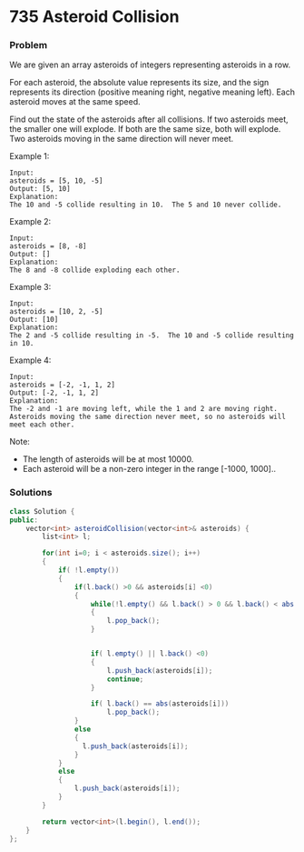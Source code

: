 # 735 Asteroid Collision

### Problem
We are given an array asteroids of integers representing asteroids in a row.

For each asteroid, the absolute value represents its size, and the sign represents its direction (positive meaning right, negative meaning left). Each asteroid moves at the same speed.

Find out the state of the asteroids after all collisions. If two asteroids meet, the smaller one will explode. If both are the same size, both will explode. Two asteroids moving in the same direction will never meet.

Example 1:
```
Input:
asteroids = [5, 10, -5]
Output: [5, 10]
Explanation:
The 10 and -5 collide resulting in 10.  The 5 and 10 never collide.
```
Example 2:
```
Input:
asteroids = [8, -8]
Output: []
Explanation:
The 8 and -8 collide exploding each other.
```
Example 3:
```
Input:
asteroids = [10, 2, -5]
Output: [10]
Explanation:
The 2 and -5 collide resulting in -5.  The 10 and -5 collide resulting in 10.
```
Example 4:
```
Input:
asteroids = [-2, -1, 1, 2]
Output: [-2, -1, 1, 2]
Explanation:
The -2 and -1 are moving left, while the 1 and 2 are moving right.
Asteroids moving the same direction never meet, so no asteroids will meet each other.
```
Note:

* The length of asteroids will be at most 10000.
* Each asteroid will be a non-zero integer in the range [-1000, 1000]..


### Solutions
```java
class Solution {
public:
    vector<int> asteroidCollision(vector<int>& asteroids) {
        list<int> l;

        for(int i=0; i < asteroids.size(); i++)
        {
            if( !l.empty())
            {
                if(l.back() >0 && asteroids[i] <0)
                {
                    while(!l.empty() && l.back() > 0 && l.back() < abs(asteroids[i]))
                    {
                        l.pop_back();
                    }


                    if( l.empty() || l.back() <0)
                    {
                        l.push_back(asteroids[i]);
                        continue;
                    }

                    if( l.back() == abs(asteroids[i]))
                        l.pop_back();
                }
                else
                {
                  l.push_back(asteroids[i]);
                }
            }
            else
            {
                l.push_back(asteroids[i]);
            }
        }

        return vector<int>(l.begin(), l.end());
    }
};
```
